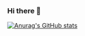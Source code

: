 ### Hi there 👋

[![Anurag's GitHub stats](https://github-readme-stats.vercel.app/api?username=quicksandznzn&show_icons=true&theme=radical)](https://github.com/quicksandznzn)




<!--
**quicksandznzn/quicksandznzn** is a ✨ _special_ ✨ repository because its `README.md` (this file) appears on your GitHub profile.

Here are some ideas to get you started:

- 🔭 I’m currently working on ...
- 🌱 I’m currently learning ...
- 👯 I’m looking to collaborate on ...
- 🤔 I’m looking for help with ...
- 💬 Ask me about ...
- 📫 How to reach me: ...
- 😄 Pronouns: ...
- ⚡ Fun fact: ...
-->
